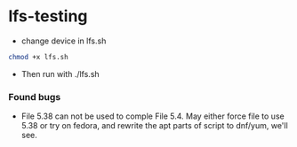# lfs-testing

- change device in lfs.sh

```bash
chmod +x lfs.sh
```
- Then run with ./lfs.sh 

### Found bugs

- File 5.38 can not be used to comple File 5.4. May either force file to use 5.38 or try on fedora, and rewrite the apt parts of script to dnf/yum, we'll see. 
